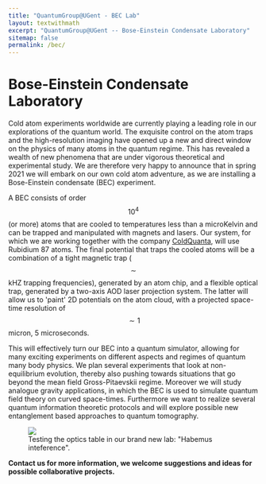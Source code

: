 ```yaml
---
title: "QuantumGroup@UGent - BEC Lab"
layout: textwithmath
excerpt: "QuantumGroup@UGent -- Bose-Einstein Condensate Laboratory"
sitemap: false
permalink: /bec/
---
```


# Bose-Einstein Condensate Laboratory

<div class="col-sm-9 clearfix">

Cold atom experiments worldwide are currently playing a leading role in our explorations of the quantum world. The exquisite control on the atom traps and the high-resolution imaging have opened up a new and direct window on the physics of many atoms in the quantum regime. This has revealed a wealth of new phenomena that are under vigorous theoretical and experimental study. We are therefore very happy to announce that in spring 2021 we will embark on our own cold atom adventure, as we are installing a Bose-Einstein condensate (BEC) experiment.

A BEC consists of order $$10^4$$ (or more) atoms that are cooled to temperatures less than a microKelvin and can be trapped and manipulated with magnets and lasers. Our system, for which we are working together with the company [ColdQuanta](https://www.coldquanta.com/), will use Rubidium 87 atoms. The final potential that traps the cooled atoms will be a combination of a tight magnetic trap ($$\sim$$ kHZ trapping frequencies), generated by an atom chip, and a flexible optical trap, generated by a two-axis AOD laser projection system. The latter will allow us to 'paint' 2D potentials on the atom cloud, with a projected space-time resolution of $$\sim 1$$ micron, 5 microseconds.

This will effectively turn our BEC into a quantum simulator, allowing for many exciting experiments on different aspects and regimes of quantum many body physics. We plan several experiments that look at non-equilibrium evolution, thereby also pushing towards situations that go beyond the mean field Gross-Pitaevskii regime. Moreover we will study analogue gravity applications, in which the BEC is used to simulate quantum field theory on curved space-times. Furthermore we want to realize several quantum information theoretic protocols and will explore possible new entanglement based approaches to quantum tomography.
</div>

<div class="col-sm-3">

<!-- two possible syntaxes:  html syntax or markdown -->



<figure>
<img src="{{ site.url }}{{ site.baseurl }}/images/bec/habemusinterference.png">
<figcaption> Testing the optics table in our brand new lab: "Habemus inteference". </figcaption>  
</figure>  



</div>

<b> Contact us for more information, we welcome suggestions and ideas for possible collaborative projects. </b>
